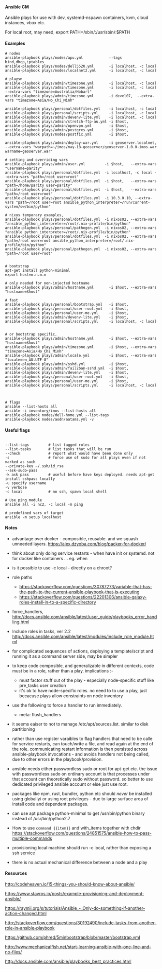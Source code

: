 
#### Ansible CM

Ansible plays for use with dev, systemd-nspawn containers, kvm, cloud instances, vbox etc.

For local root, may need,
export PATH=/sbin/:/usr/sbin/:$PATH

#### Examples

```
# nodes
ansible-playbook plays/nodes/apu.yml            --tags bind,dhcp,iptables
ansible-playbook plays/nodes/dell5520.yml       -i localhost, -c local
ansible-playbook plays/nodes/localnet2.yml      -i localhost, -c local

# playsn
ansible-playbook plays/admin/timezone.yml       -i localhost, -c local
ansible-playbook plays/admin/timezone.yml       -i localhost, -c local --extra-vars "timezone=Australia/Hobart"
ansible-playbook plays/admin/timezone.yml       -i devel07,  --extra-vars "timezone=Asia/Ho_Chi_Minh"

ansible-playbook plays/personal/dotfiles.yml    -i localhost, -c local
ansible-playbook plays/personal/scripts.yml     -i localhost, -c local
ansible-playbook plays/admin/devenv-lite.yml    -i localhost, -c local
ansible-playbook plays/admin/stretch-ftp-au.yml -i $host,
ansible-playbook plays/admin/openvpn.yml        -i $host,
ansible-playbook plays/admin/postgres.yml       -i $host,
ansible-playbook plays/nodes/postfix.yml        -i $host,

ansible-playbook plays/admin/deploy-war.yml     -i geoserver.localnet, --extra-vars "warpath=~/imos/may-18-geoserver/geoserver-1.0.0-imos.war warname=geoserver.war"

# setting and overriding vars
ansible-playbook plays/admin/user.yml         -i $host,   --extra-vars "username=parity"
ansible-playbook plays/personal/dotfiles.yml  -i localhost, -c local --extra-vars "path=/root user=root"
ansible-playbook plays/personal/dotfiles.yml  -i $host,   --extra-vars "path=/home/parity user=parity"
ansible-playbook plays/personal/dotfiles.yml  -i $host,   --extra-vars "path=/root user=root"
ansible-playbook plays/personal/dotfiles.yml  -i 10.3.0.10, --extra-vars "path=/root user=root ansible_python_interpreter=/run/current-system/sw/bin/python"

# nixos temporary examples,
ansible-playbook plays/personal/dotfiles.yml  -i nixos02, --extra-vars "ansible_python_interpreter=/root/.nix-profile/bin/python"
ansible-playbook plays/personal/pathogen.yml  -i nixos02, --extra-vars "ansible_python_interpreter=/root/.nix-profile/bin/python"
ansible-playbook plays/personal/dotfiles.yml  -i nixos02, --extra-vars "path=/root user=root ansible_python_interpreter=/root/.nix-profile/bin/python"
ansible-playbook plays/personal/pathogen.yml  -i nixos02, --extra-vars "path=/root user=root"


# bootstrap
apt-get install python-minimal
export host=n.n.n.n

# only needed for non-injected hostname
ansible-playbook plays/admin/hostname.yml       -i $host, --extra-vars "hostname=$host"

# fast
ansible-playbook plays/personal/bootstrap.yml   -i $host,
ansible-playbook plays/personal/user-root.yml   -i $host,
ansible-playbook plays/personal/user-me.yml     -i $host,
ansible-playbook plays/admin/devenv-lite.yml    -i $host,
ansible-playbook plays/personal/scripts.yml     -i localhost, -c local


# or bootstrap specific,
ansible-playbook plays/admin/hostname.yml       -i $host, --extra-vars "hostname=$host"
ansible-playbook plays/admin/timezone.yml       -i $host, --extra-vars "timezone=Asia/Ho_Chi_Minh"
ansible-playbook plays/admin/locale.yml         -i $host, --extra-vars "locale=en_AU.UTF-8"
ansible-playbook plays/admin/sshd.yml           -i $host,
ansible-playbook plays/admin/fail2ban-sshd.yml  -i $host,
ansible-playbook plays/admin/devenv-lite.yml    -i $host,
ansible-playbook plays/personal/user-root.yml   -i $host,
ansible-playbook plays/personal/user-me.yml     -i $host,
ansible-playbook plays/personal/scripts.yml     -i localhost, -c local



# flags
ansible --list-hosts all
ansible -i inventory/imos --list-hosts all
ansible-playbook nodes/dell-home.yml --list-tags
ansible-playbook nodes/aodn/aatams.yml -v
```


#### Useful flags
```

--list-tags         # list tagged roles
--list-tasks        # list tasks that will be run
--check             # report what would have been done only
-s                  # force use of sudo for all plays even if not marked as such
--private-key ~/.ssh/id_rsa
--ask-sudo-pass
-k ask pass         # useful before have keys deployed. needs apt-get install sshpass locally
-u specify username
-v verbose
-c local            # no ssh, spawn local shell

# Use ping module
ansible all -i nc2, -c local -m ping

# predefined vars of target
ansible -m setup localhost
```

#### Notes


- advantage over docker - composible, reusable. and we squash unneeded layers.
    https://alex.dzyoba.com/blog/packer-for-docker/

- think about only doing service restarts - when have init or systemd. not for docker like containers  ... eg. when

- is it possible to use -c local - directly on a chroot?

- role paths
  - https://stackoverflow.com/questions/30787273/variable-that-has-the-path-to-the-current-ansible-playbook-that-is-executing
  - https://stackoverflow.com/questions/22201306/ansible-galaxy-roles-install-in-to-a-specific-directory


- force_handlers, http://docs.ansible.com/ansible/latest/user_guide/playbooks_error_handling.html

- Include roles in tasks, ver 2.2  http://docs.ansible.com/ansible/latest/modules/include_role_module.html

- for complicated sequences of actions, deploying a template/script and running it as a command server side, may be simpler

- to keep code composible, and generalizable in different contexts, code must be in a role, rather than a play.  implications :-
    - must factor stuff out of the play - especially node-specific stuff like pre_tasks user creation
    - it's ok to have node-specific roles. no need to to use a play, just becacuse plays allow constraints on node inventory

- use the following to force a handler to run immediately.
    - meta: flush_handlers

- it seems eaiser to not to manage /etc/apt/sources.list. similar to disk partitioning

- rather than use register varaibles to flag handlers that need to be calle for service restarts, can touch/write a file, and read again at the end of the role. communicating restart information is then persisted across ansible-playbook invocations - and avoids handlers not being called, due to other errors in the playbook/provision.

- ansible needs either passwordless sudo or root for apt-get etc. the issue with passwordless sudo on ordinary account is that processes under that account can theoretically sudo without password. so better to use dedicated privileged ansible account or else just use root.

- packages like npm, rust, bundler, python etc should *never* be installed using globally/ or using root privileges - due to large surface area of install code and dependent packages.

- can use apt package python-minimal to get /usr/bin/python binary instead of /usr/bin/python2.7

- How to use `command {{item}}` and with_items together with chdir https://stackoverflow.com/questions/24851575/ansible-how-to-pass-multiple-commands

- provisioning local machine should run -c local, rather than exposing a ssh service

- there is no actual mechanical difference between a node and a play


#### Resources

http://codeheaven.io/15-things-you-should-know-about-ansible/

https://www.stavros.io/posts/example-provisioning-and-deployment-ansible/

https://raymii.org/s/tutorials/Ansible_-_Only-do-something-if-another-action-changed.html

http://stackoverflow.com/questions/30192490/include-tasks-from-another-role-in-ansible-playbook

https://github.com/phred/5minbootstrap/blob/master/bootstrap.yml

http://www.mechanicalfish.net/start-learning-ansible-with-one-line-and-no-files/

http://docs.ansible.com/ansible/playbooks_best_practices.html




